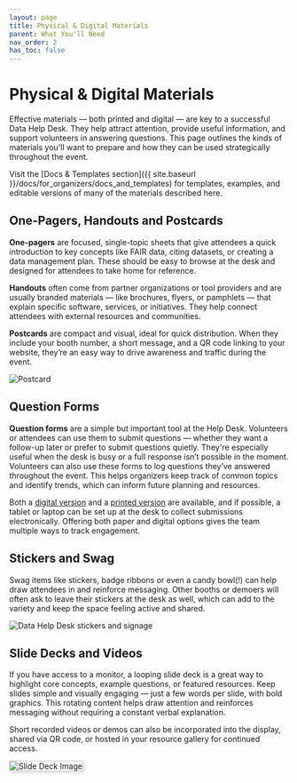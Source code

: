 ```yaml
---
layout: page
title: Physical & Digital Materials
parent: What You'll Need
nav_order: 2
has_toc: false
---
```


# Physical & Digital Materials

Effective materials — both printed and digital — are key to a successful Data Help Desk. They help attract attention, provide useful information, and support volunteers in answering questions. This page outlines the kinds of materials you'll want to prepare and how they can be used strategically throughout the event.

Visit the [Docs & Templates section]({{ site.baseurl }}/docs/for_organizers/docs_and_templates) for templates, examples, and editable versions of many of the materials described here.

## One-Pagers, Handouts and Postcards

**One-pagers** are focused, single-topic sheets that give attendees a quick introduction to key concepts like FAIR data, citing datasets, or creating a data management plan. These should be easy to browse at the desk and designed for attendees to take home for reference.

**Handouts** often come from partner organizations or tool providers and are usually branded materials — like brochures, flyers, or pamphlets — that explain specific software, services, or initiatives. They help connect attendees with external resources and communities.

**Postcards** are compact and visual, ideal for quick distribution. When they include your booth number, a short message, and a QR code linking to your website, they’re an easy way to drive awareness and traffic during the event.

<img src="{{ site.baseurl }}/assets/photos/postcard-front.jpg" alt="Postcard">

## Question Forms

**Question forms** are a simple but important tool at the Help Desk. Volunteers or attendees can use them to submit questions — whether they want a follow-up later or prefer to submit questions quietly. They're especially useful when the desk is busy or a full response isn’t possible in the moment. Volunteers can also use these forms to log questions they’ve answered throughout the event. This helps organizers keep track of common topics and identify trends, which can inform future planning and resources.

Both a [digital version](http://sgiz.mobi/s3/Data-Help-Desk-Questions) and a [printed version]() are available, and if possible, a tablet or laptop can be set up at the desk to collect submissions electronically. Offering both paper and digital options gives the team multiple ways to track engagement.

## Stickers and Swag

Swag items like stickers, badge ribbons or even a candy bowl(!) can help draw attendees in and reinforce messaging. Other booths or demoers will often ask to leave their stickers at the desk as well, which can add to the variety and keep the space feeling active and shared.

<img class="full-width-img" src="{{ site.baseurl }}/assets/photos/signs_and_stickers.jpg" alt="Data Help Desk stickers and signage">

## Slide Decks and Videos

If you have access to a monitor, a looping slide deck is a great way to highlight core concepts, example questions, or featured resources. Keep slides simple and visually engaging — just a few words per slide, with bold graphics. This rotating content helps draw attention and reinforces messaging without requiring a constant verbal explanation.

Short recorded videos or demos can also be incorporated into the display, shared via QR code, or hosted in your resource gallery for continued access.

<img src="{{ site.baseurl }}/assets/photos/DataHelpDeskTips.jpg" alt="Slide Deck Image" style="border: 1px solid #ccc; box-shadow: 2px 2px 6px rgba(0,0,0,0.15);">
